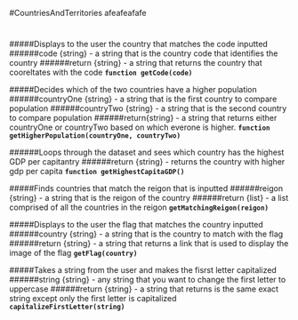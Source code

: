 #CountriesAndTerritories
afeafeafafe
#
#####Displays to the user the country that matches the code inputted
######code {string} - a string that is the country code that identifies the country
######return {string} - a string that returns the country that cooreltates with the code
**`function getCode(code)`**

#####Decides which of the two countries have a higher population
######countryOne {string} - a string that is the first country to compare population
######countryTwo {string} - a string that is the second country to compare population
######return{string} - a string that returns either countryOne or countryTwo based on which everone is higher.
**`function getHigherPopulation(countryOne, countryTwo)`**

######Loops through the dataset and sees which country has the highest GDP per capitantry
######return {string} - returns the country with higher gdp per capita
**`function getHighestCapitaGDP()`**

#####Finds countries that match the reigon that is inputted 
######reigon {string} - a string that is the reigon of the country 
######return {list} - a list comprised of all the countries in the reigon
**`getMatchingReigon(reigon)`**

#####Displays to the user the flag that matches the country inputted
######country {string} - a string that is the country to match with the flag 
######return {string} - a string that returns a link that is used to display the image of the flag
**`getFlag(country)`**

#####Takes a string from the user and makes the fisrst letter capitalized
######string {string} - any string that you want to change the first letter to uppercase
######return {string} - a string that returns is the same exact string except only the first letter is capitalized
**`capitalizeFirstLetter(string)`**



